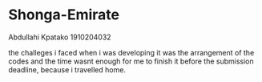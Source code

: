 # Shonga-Emirate
Abdullahi Kpatako
1910204032

the challeges i faced when i was developing it was the arrangement of the codes and the time wasnt enough for me to finish it before the
submission deadline, because i travelled home.
 

